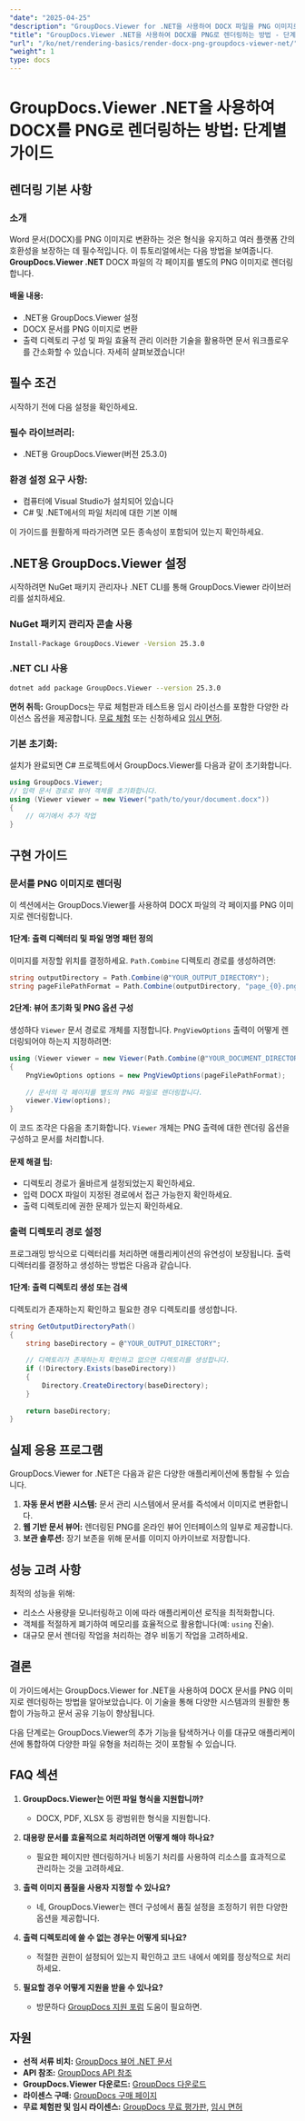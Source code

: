 ```yaml
---
"date": "2025-04-25"
"description": "GroupDocs.Viewer for .NET을 사용하여 DOCX 파일을 PNG 이미지로 변환하는 방법을 알아보세요. 이 가이드에서는 설정, 구현 및 실제 적용 방법을 다룹니다."
"title": "GroupDocs.Viewer .NET을 사용하여 DOCX를 PNG로 렌더링하는 방법 - 단계별 가이드"
"url": "/ko/net/rendering-basics/render-docx-png-groupdocs-viewer-net/"
"weight": 1
type: docs
---
```

# GroupDocs.Viewer .NET을 사용하여 DOCX를 PNG로 렌더링하는 방법: 단계별 가이드
## 렌더링 기본 사항
### 소개
Word 문서(DOCX)를 PNG 이미지로 변환하는 것은 형식을 유지하고 여러 플랫폼 간의 호환성을 보장하는 데 필수적입니다. 이 튜토리얼에서는 다음 방법을 보여줍니다. **GroupDocs.Viewer .NET** DOCX 파일의 각 페이지를 별도의 PNG 이미지로 렌더링합니다.

#### 배울 내용:
- .NET용 GroupDocs.Viewer 설정
- DOCX 문서를 PNG 이미지로 변환
- 출력 디렉토리 구성 및 파일 효율적 관리
이러한 기술을 활용하면 문서 워크플로우를 간소화할 수 있습니다. 자세히 살펴보겠습니다!

## 필수 조건
시작하기 전에 다음 설정을 확인하세요.

### 필수 라이브러리:
- .NET용 GroupDocs.Viewer(버전 25.3.0)

### 환경 설정 요구 사항:
- 컴퓨터에 Visual Studio가 설치되어 있습니다
- C# 및 .NET에서의 파일 처리에 대한 기본 이해

이 가이드를 원활하게 따라가려면 모든 종속성이 포함되어 있는지 확인하세요.

## .NET용 GroupDocs.Viewer 설정
시작하려면 NuGet 패키지 관리자나 .NET CLI를 통해 GroupDocs.Viewer 라이브러리를 설치하세요.

### NuGet 패키지 관리자 콘솔 사용
```bash
Install-Package GroupDocs.Viewer -Version 25.3.0
```

### .NET CLI 사용
```bash
dotnet add package GroupDocs.Viewer --version 25.3.0
```

**면허 취득:**
GroupDocs는 무료 체험판과 테스트용 임시 라이선스를 포함한 다양한 라이선스 옵션을 제공합니다. [무료 체험](https://releases.groupdocs.com/viewer/net/) 또는 신청하세요 [임시 면허](https://purchase.groupdocs.com/temporary-license/).

### 기본 초기화:
설치가 완료되면 C# 프로젝트에서 GroupDocs.Viewer를 다음과 같이 초기화합니다.
```csharp
using GroupDocs.Viewer;
// 입력 문서 경로로 뷰어 객체를 초기화합니다.
using (Viewer viewer = new Viewer("path/to/your/document.docx"))
{
    // 여기에서 추가 작업
}
```

## 구현 가이드
### 문서를 PNG 이미지로 렌더링
이 섹션에서는 GroupDocs.Viewer를 사용하여 DOCX 파일의 각 페이지를 PNG 이미지로 렌더링합니다.

#### 1단계: 출력 디렉터리 및 파일 명명 패턴 정의
이미지를 저장할 위치를 결정하세요. `Path.Combine` 디렉토리 경로를 생성하려면:
```csharp
string outputDirectory = Path.Combine(@"YOUR_OUTPUT_DIRECTORY");
string pageFilePathFormat = Path.Combine(outputDirectory, "page_{0}.png"); // 각 페이지 이미지에 대한 명명 패턴
```

#### 2단계: 뷰어 초기화 및 PNG 옵션 구성
생성하다 `Viewer` 문서 경로로 개체를 지정합니다. `PngViewOptions` 출력이 어떻게 렌더링되어야 하는지 지정하려면:
```csharp
using (Viewer viewer = new Viewer(Path.Combine(@"YOUR_DOCUMENT_DIRECTORY", "SAMPLE_DOCX")))
{
    PngViewOptions options = new PngViewOptions(pageFilePathFormat);
    
    // 문서의 각 페이지를 별도의 PNG 파일로 렌더링합니다.
    viewer.View(options);
}
```
이 코드 조각은 다음을 초기화합니다. `Viewer` 개체는 PNG 출력에 대한 렌더링 옵션을 구성하고 문서를 처리합니다.

#### 문제 해결 팁:
- 디렉토리 경로가 올바르게 설정되었는지 확인하세요.
- 입력 DOCX 파일이 지정된 경로에서 접근 가능한지 확인하세요.
- 출력 디렉토리에 권한 문제가 있는지 확인하세요.

### 출력 디렉토리 경로 설정
프로그래밍 방식으로 디렉터리를 처리하면 애플리케이션의 유연성이 보장됩니다. 출력 디렉터리를 결정하고 생성하는 방법은 다음과 같습니다.

#### 1단계: 출력 디렉토리 생성 또는 검색
디렉토리가 존재하는지 확인하고 필요한 경우 디렉토리를 생성합니다.
```csharp
string GetOutputDirectoryPath()
{
    string baseDirectory = @"YOUR_OUTPUT_DIRECTORY";
    
    // 디렉토리가 존재하는지 확인하고 없으면 디렉토리를 생성합니다.
    if (!Directory.Exists(baseDirectory))
    {
        Directory.CreateDirectory(baseDirectory);
    }
    
    return baseDirectory;
}
```

## 실제 응용 프로그램
GroupDocs.Viewer for .NET은 다음과 같은 다양한 애플리케이션에 통합될 수 있습니다.
1. **자동 문서 변환 시스템:** 문서 관리 시스템에서 문서를 즉석에서 이미지로 변환합니다.
2. **웹 기반 문서 뷰어:** 렌더링된 PNG를 온라인 뷰어 인터페이스의 일부로 제공합니다.
3. **보관 솔루션:** 장기 보존을 위해 문서를 이미지 아카이브로 저장합니다.

## 성능 고려 사항
최적의 성능을 위해:
- 리소스 사용량을 모니터링하고 이에 따라 애플리케이션 로직을 최적화합니다.
- 객체를 적절하게 폐기하여 메모리를 효율적으로 활용합니다(예: `using` 진술).
- 대규모 문서 렌더링 작업을 처리하는 경우 비동기 작업을 고려하세요.

## 결론
이 가이드에서는 GroupDocs.Viewer for .NET을 사용하여 DOCX 문서를 PNG 이미지로 렌더링하는 방법을 알아보았습니다. 이 기술을 통해 다양한 시스템과의 원활한 통합이 가능하고 문서 공유 기능이 향상됩니다.

다음 단계로는 GroupDocs.Viewer의 추가 기능을 탐색하거나 이를 대규모 애플리케이션에 통합하여 다양한 파일 유형을 처리하는 것이 포함될 수 있습니다.

## FAQ 섹션
1. **GroupDocs.Viewer는 어떤 파일 형식을 지원합니까?**
   - DOCX, PDF, XLSX 등 광범위한 형식을 지원합니다.

2. **대용량 문서를 효율적으로 처리하려면 어떻게 해야 하나요?**
   - 필요한 페이지만 렌더링하거나 비동기 처리를 사용하여 리소스를 효과적으로 관리하는 것을 고려하세요.

3. **출력 이미지 품질을 사용자 지정할 수 있나요?**
   - 네, GroupDocs.Viewer는 렌더 구성에서 품질 설정을 조정하기 위한 다양한 옵션을 제공합니다.

4. **출력 디렉토리에 쓸 수 없는 경우는 어떻게 되나요?**
   - 적절한 권한이 설정되어 있는지 확인하고 코드 내에서 예외를 정상적으로 처리하세요.

5. **필요할 경우 어떻게 지원을 받을 수 있나요?**
   - 방문하다 [GroupDocs 지원 포럼](https://forum.groupdocs.com/c/viewer/9) 도움이 필요하면.

## 자원
- **선적 서류 비치:** [GroupDocs 뷰어 .NET 문서](https://docs.groupdocs.com/viewer/net/)
- **API 참조:** [GroupDocs API 참조](https://reference.groupdocs.com/viewer/net/)
- **GroupDocs.Viewer 다운로드:** [GroupDocs 다운로드](https://releases.groupdocs.com/viewer/net/)
- **라이센스 구매:** [GroupDocs 구매 페이지](https://purchase.groupdocs.com/buy)
- **무료 체험판 및 임시 라이센스:** [GroupDocs 무료 평가판](https://releases.groupdocs.com/viewer/net/), [임시 면허](https://purchase.groupdocs.com/temporary-license/)